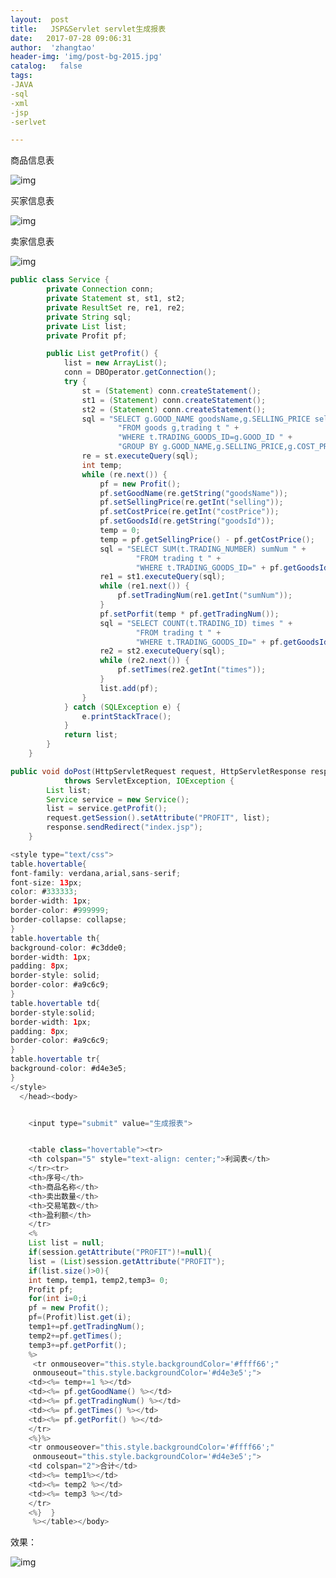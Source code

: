 ```yaml
---
layout:  post
title:   JSP&Servlet servlet生成报表
date:   2017-07-28 09:06:31
author:  'zhangtao'
header-img: 'img/post-bg-2015.jpg'
catalog:   false
tags:
-JAVA
-sql
-xml
-jsp
-serlvet

---
```










商品信息表


![img](https://img-blog.csdn.net/20170728090355000?watermark/2/text/aHR0cDovL2Jsb2cuY3Nkbi5uZXQvd3N6Y3kxOTk1MDM=/font/5a6L5L2T/fontsize/400/fill/I0JBQkFCMA==/dissolve/70/gravity/Center)

​买家信息表


![img](https://img-blog.csdn.net/20170728090424928?watermark/2/text/aHR0cDovL2Jsb2cuY3Nkbi5uZXQvd3N6Y3kxOTk1MDM=/font/5a6L5L2T/fontsize/400/fill/I0JBQkFCMA==/dissolve/70/gravity/Center)

​卖家信息表


![img](https://img-blog.csdn.net/20170728090437194?watermark/2/text/aHR0cDovL2Jsb2cuY3Nkbi5uZXQvd3N6Y3kxOTk1MDM=/font/5a6L5L2T/fontsize/400/fill/I0JBQkFCMA==/dissolve/70/gravity/Center)




```java
public class Service {
        private Connection conn;
        private Statement st, st1, st2;
        private ResultSet re, re1, re2;
        private String sql;
        private List list;
        private Profit pf;

        public List getProfit() {
            list = new ArrayList();
            conn = DBOperator.getConnection();
            try {
                st = (Statement) conn.createStatement();
                st1 = (Statement) conn.createStatement();
                st2 = (Statement) conn.createStatement();
                sql = "SELECT g.GOOD_NAME goodsName,g.SELLING_PRICE selling,g.COST_PRICE costPrice,g.GOOD_ID goodsId " +
                        "FROM goods g,trading t " +
                        "WHERE t.TRADING_GOODS_ID=g.GOOD_ID " +
                        "GROUP BY g.GOOD_NAME,g.SELLING_PRICE,g.COST_PRICE,g.GOOD_ID";
                re = st.executeQuery(sql);
                int temp;
                while (re.next()) {
                    pf = new Profit();
                    pf.setGoodName(re.getString("goodsName"));
                    pf.setSellingPrice(re.getInt("selling"));
                    pf.setCostPrice(re.getInt("costPrice"));
                    pf.setGoodsId(re.getString("goodsId"));
                    temp = 0;
                    temp = pf.getSellingPrice() - pf.getCostPrice();
                    sql = "SELECT SUM(t.TRADING_NUMBER) sumNum " +
                            "FROM trading t " +
                            "WHERE t.TRADING_GOODS_ID=" + pf.getGoodsId();
                    re1 = st1.executeQuery(sql);
                    while (re1.next()) {
                        pf.setTradingNum(re1.getInt("sumNum"));
                    }
                    pf.setPorfit(temp * pf.getTradingNum());
                    sql = "SELECT COUNT(t.TRADING_ID) times " +
                            "FROM trading t " +
                            "WHERE t.TRADING_GOODS_ID=" + pf.getGoodsId();
                    re2 = st2.executeQuery(sql);
                    while (re2.next()) {
                        pf.setTimes(re2.getInt("times"));
                    }
                    list.add(pf);
                }
            } catch (SQLException e) {
                e.printStackTrace();
            }
            return list;
        }
    }
```

```java
public void doPost(HttpServletRequest request, HttpServletResponse response)
            throws ServletException, IOException {
        List list;
        Service service = new Service();
        list = service.getProfit();
        request.getSession().setAttribute("PROFIT", list);
        response.sendRedirect("index.jsp");
    }
```

```java
<style type="text/css">
table.hovertable{
font-family: verdana,arial,sans-serif;
font-size: 13px;
color: #333333;
border-width: 1px;
border-color: #999999;
border-collapse: collapse;
}
table.hovertable th{
background-color: #c3dde0;
border-width: 1px;
padding: 8px;
border-style: solid;
border-color: #a9c6c9;
}
table.hovertable td{
border-style:solid;
border-width: 1px;
padding: 8px;
border-color: #a9c6c9;
}
table.hovertable tr{
background-color: #d4e3e5;
}
</style>
  </head><body>


    <input type="submit" value="生成报表">


    <table class="hovertable"><tr>
    <th colspan="5" style="text-align: center;">利润表</th>
    </tr><tr>
    <th>序号</th>
    <th>商品名称</th>
    <th>卖出数量</th>
    <th>交易笔数</th>
    <th>盈利额</th>
    </tr>
    <%
    List list = null;
    if(session.getAttribute("PROFIT")!=null){
    list = (List)session.getAttribute("PROFIT");
    if(list.size()>0){
    int temp，temp1，temp2,temp3= 0;
    Profit pf;
    for(int i=0;i
    pf = new Profit();
    pf=(Profit)list.get(i);
    temp1+=pf.getTradingNum();
    temp2+=pf.getTimes();
    temp3+=pf.getPorfit();
    %>
     <tr οnmοuseοver="this.style.backgroundColor='#ffff66';"
     οnmοuseοut="this.style.backgroundColor='#d4e3e5';">
    <td><%= temp+=1 %></td>
    <td><%= pf.getGoodName() %></td>
    <td><%= pf.getTradingNum() %></td>
    <td><%= pf.getTimes() %></td>
    <td><%= pf.getPorfit() %></td>
    </tr>
    <%}%>
    <tr οnmοuseοver="this.style.backgroundColor='#ffff66';"
     οnmοuseοut="this.style.backgroundColor='#d4e3e5';">
    <td colspan="2">合计</td>
    <td><%= temp1%></td>
    <td><%= temp2 %></td>
    <td><%= temp3 %></td>
    </tr>
    <%}  }
     %></table></body>
```

效果：


![img](https://img-blog.csdn.net/20170728090615808?watermark/2/text/aHR0cDovL2Jsb2cuY3Nkbi5uZXQvd3N6Y3kxOTk1MDM=/font/5a6L5L2T/fontsize/400/fill/I0JBQkFCMA==/dissolve/70/gravity/Center)

